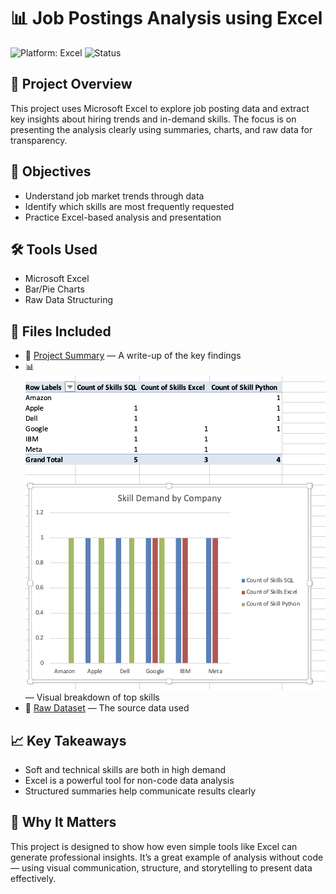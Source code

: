 # 📊 Job Postings Analysis using Excel

![Platform: Excel](https://img.shields.io/badge/Platform-Microsoft%20Excel-blue)
![Status](https://img.shields.io/badge/Status-Complete-brightgreen)

## 📘 Project Overview
This project uses Microsoft Excel to explore job posting data and extract key insights about hiring trends and in-demand skills. The focus is on presenting the analysis clearly using summaries, charts, and raw data for transparency.

## 🎯 Objectives
- Understand job market trends through data
- Identify which skills are most frequently requested
- Practice Excel-based analysis and presentation

## 🛠️ Tools Used
- Microsoft Excel
- Bar/Pie Charts
- Raw Data Structuring

## 📎 Files Included
- 📄 [Project Summary](ProjectSummary.png) — A write-up of the key findings
- 📊 ![Skills Chart](SkillChart.png) — Visual breakdown of top skills
- 📁 [Raw Dataset](./job_postings_data.xlsx) — The source data used

## 📈 Key Takeaways
- Soft and technical skills are both in high demand
- Excel is a powerful tool for non-code data analysis
- Structured summaries help communicate results clearly

## 🌱 Why It Matters
This project is designed to show how even simple tools like Excel can generate professional insights. It’s a great example of analysis without code — using visual communication, structure, and storytelling to present data effectively.
